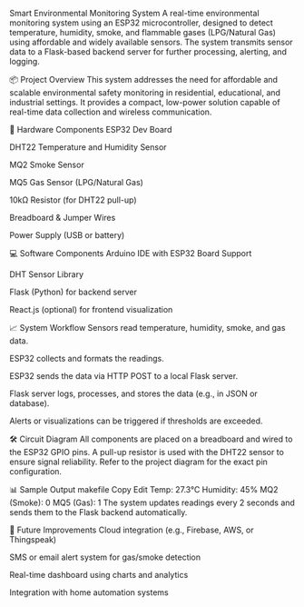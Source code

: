 Smart Environmental Monitoring System
A real-time environmental monitoring system using an ESP32 microcontroller, designed to detect temperature, humidity, smoke, and flammable gases (LPG/Natural Gas) using affordable and widely available sensors. The system transmits sensor data to a Flask-based backend server for further processing, alerting, and logging.

📦 Project Overview
This system addresses the need for affordable and scalable environmental safety monitoring in residential, educational, and industrial settings. It provides a compact, low-power solution capable of real-time data collection and wireless communication.

🔧 Hardware Components
ESP32 Dev Board

DHT22 Temperature and Humidity Sensor

MQ2 Smoke Sensor

MQ5 Gas Sensor (LPG/Natural Gas)

10kΩ Resistor (for DHT22 pull-up)

Breadboard & Jumper Wires

Power Supply (USB or battery)

💻 Software Components
Arduino IDE with ESP32 Board Support

DHT Sensor Library

Flask (Python) for backend server

React.js (optional) for frontend visualization

📈 System Workflow
Sensors read temperature, humidity, smoke, and gas data.

ESP32 collects and formats the readings.

ESP32 sends the data via HTTP POST to a local Flask server.

Flask server logs, processes, and stores the data (e.g., in JSON or database).

Alerts or visualizations can be triggered if thresholds are exceeded.

🛠️ Circuit Diagram
All components are placed on a breadboard and wired to the ESP32 GPIO pins. A pull-up resistor is used with the DHT22 sensor to ensure signal reliability.
Refer to the project diagram for the exact pin configuration.

📊 Sample Output
makefile
Copy
Edit
Temp: 27.3°C
Humidity: 45%
MQ2 (Smoke): 0
MQ5 (Gas): 1
The system updates readings every 2 seconds and sends them to the Flask backend automatically.

🚀 Future Improvements
Cloud integration (e.g., Firebase, AWS, or Thingspeak)

SMS or email alert system for gas/smoke detection

Real-time dashboard using charts and analytics

Integration with home automation systems
